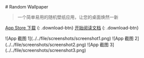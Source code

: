 <div class="app-info">
  # Random Wallpaper

  > 一个简单易用的随机壁纸应用，让您的桌面焕然一新

  [App Store 下载](https://apps.apple.com/app/your-app-id) {: .download-btn}
  [开始阅读文档](#random-wallpaper) {: .download-btn}
</div>

<div class="app-screenshots">
  ![App 截图 1](../../file/screenshots/screenshot1.png)
  ![App 截图 2](../../file/screenshots/screenshot2.png)
  ![App 截图 3](../../file/screenshots/screenshot3.png)
</div> 